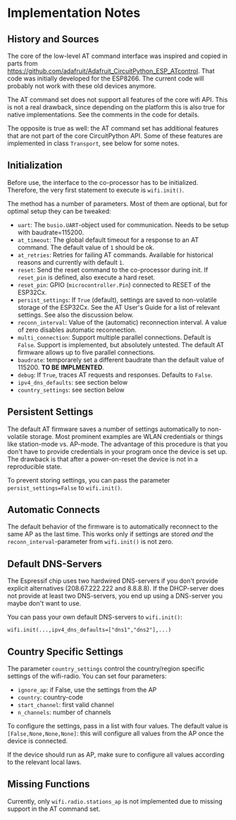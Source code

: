 Implementation Notes
====================

History and Sources
-------------------

The core of the low-level AT command interface was inspired and copied
in parts from
<https://github.com/adafruit/Adafruit_CircuitPython_ESP_ATcontrol>. That
code was initially developed for the ESP8266. The current code will
probably not work with these old devices anymore.

The AT command set does not support all features of the core wifi
API. This is not a real drawback, since depending on the platform this
is also true for native implementations. See the comments in the code
for details.

The opposite is true as well: the AT command set has additional
features that are not part of the core CircuitPython API. Some of
these features are implemented in class `Transport`, see below for
some notes.


Initialization
--------------

Before use, the interface to the co-processor has to be initialized.
Therefore, the very first statement to execute is `wifi.init()`.

The method has a number of parameters. Most of them are optional, but
for optimal setup they can be tweaked:

  - `uart`: The `busio.UART`-object used for communication. Needs to
    be setup with baudrate=115200.
  - `at_timeout`: The global default timeout for a response to an AT
    command. The default value of `1` should be ok.
  - `at_retries`: Retries for failing AT commands. Available for
    historical reasons and currently with default `1`.
  - `reset`: Send the reset command to the co-processor during init.
    If `reset_pin` is defined, also execute a hard reset.
  - `reset_pin`: GPIO (`microcontroller.Pin`) connected to
    RESET of the ESP32Cx.
  - `persist_settings`: If `True` (default), settings are saved to
    non-volatile storage of the ESP32Cx. See the AT User's Guide for
    a list of relevant settings. See also the discussion below.
  - `reconn_interval`: Value of the (automatic) reconnection interval. A
    value of zero disables automatic reconnection.
  - `multi_connection`: Support multiple parallel connections. Default is
    `False`. Support is implemented, but absolutely untested. The default
    AT firmware allows up to five parallel connections.
  - `baudrate`: temporarely set a different baudrate than the default
    value of 115200. **TO BE IMPLMENTED**.
  - `debug`: If `True`, traces AT requests and responses. Defaults to `False`.
  - `ipv4_dns_defaults`: see section below
  - `country_settings`: see section below


Persistent Settings
-------------------

The default AT firmware saves a number of settings automatically to
non-volatile storage. Most prominent examples are WLAN credentials or things
like station-mode vs. AP-mode. The advantage of this procedure is that
you don't have to provide credentials in your program once the device is
set up. The drawback is that after a power-on-reset the device is not
in a reproducible state.

To prevent storing settings, you can pass the parameter
`persist_settings=False` to `wifi.init()`.


Automatic Connects
------------------

The default behavior of the firmware is to automatically reconnect to the
same AP as the last time. This works only if settings are stored *and*
the `reconn_interval`-parameter from `wifi.init()` is not zero.


Default DNS-Servers
-------------------

The Espressif chip uses two hardwired DNS-servers if you don't provide
explicit alternatives (208.67.222.222 and 8.8.8.8). If the DHCP-server
does not provide at least two DNS-servers, you end up using a
DNS-server you maybe don't want to use.

You can pass your own default DNS-servers to `wifi.init()`:

    wifi.init(...,ipv4_dns_defaults=["dns1","dns2"],...)


Country Specific Settings
-------------------------

The parameter `country_settings` control the country/region specific
settings of the wifi-radio. You can set four parameters:

  - `ignore_ap`: if False, use the settings from the AP
  - `country`: country-code
  - `start_channel`: first valid channel
  - `n_channels`: number of channels

To configure the settings, pass in a list with four values. The default
value is `[False,None,None,None]`: this will configure all values from
the AP once the device is connected.

If the device should run as AP, make sure to configure all values according
to the relevant local laws.


Missing Functions
-----------------

Currently, only `wifi.radio.stations_ap` is not implemented due to
missing support in the AT command set.

